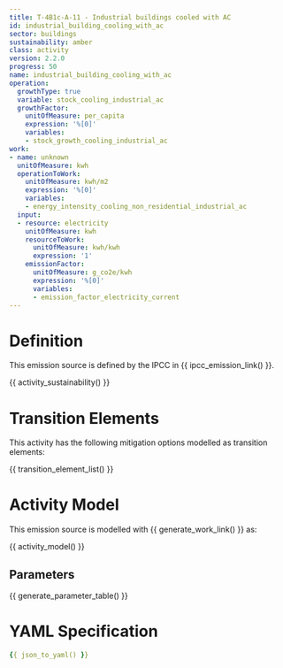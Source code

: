 ```yaml
---
title: T-4B1c-A-11 - Industrial buildings cooled with AC
id: industrial_building_cooling_with_ac
sector: buildings
sustainability: amber
class: activity
version: 2.2.0
progress: 50
name: industrial_building_cooling_with_ac
operation:
  growthType: true
  variable: stock_cooling_industrial_ac
  growthFactor:
    unitOfMeasure: per_capita
    expression: '%[0]'
    variables:
    - stock_growth_cooling_industrial_ac
work:
- name: unknown
  unitOfMeasure: kwh
  operationToWork:
    unitOfMeasure: kwh/m2
    expression: '%[0]'
    variables:
    - energy_intensity_cooling_non_residential_industrial_ac
  input:
  - resource: electricity
    unitOfMeasure: kwh
    resourceToWork:
      unitOfMeasure: kwh/kwh
      expression: '1'
    emissionFactor:
      unitOfMeasure: g_co2e/kwh
      expression: '%[0]'
      variables:
      - emission_factor_electricity_current
---
```

# Definition
This emission source is defined by the IPCC in {{ ipcc_emission_link() }}.


{{ activity_sustainability() }}

# Transition Elements

This activity has the following mitigation options modelled as transition elements:

{{ transition_element_list() }}

# Activity Model
This emission source is modelled with {{ generate_work_link() }} as:

{{ activity_model() }}

## Parameters

{{ generate_parameter_table() }}

# YAML Specification

```yaml
{{ json_to_yaml() }}
```